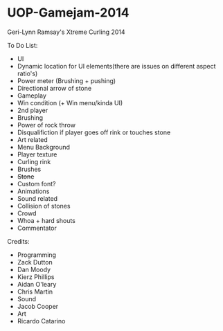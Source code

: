 UOP-Gamejam-2014
================

Geri-Lynn Ramsay's Xtreme Curling 2014

To Do List:

* UI
 * Dynamic location for UI elements(there are issues on different aspect ratio's)
 * Power meter (Brushing + pushing)
 * Directional arrow of stone
* Gameplay
 * Win condition (+ Win menu/kinda UI)
 * 2nd player
 * Brushing
 * Power of rock throw
 * Disqualifiction if player goes off rink or touches stone
* Art related
 * Menu Background
 * Player texture
 * Curling rink
 * Brushes
 * ~~Stone~~
 * Custom font?
 * Animations
* Sound related
 * Collision of stones
 * Crowd
 * Whoa + hard shouts
 * Commentator
 

Credits:
* Programming
 * Zack Dutton
 * Dan Moody
 * Kierz Phillips
 * Aidan O'leary
 * Chris Martin
* Sound
 * Jacob Cooper
* Art
 * Ricardo Catarino
